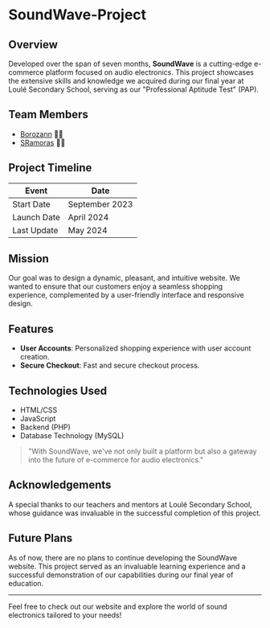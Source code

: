 # SoundWave-Project

## Overview
Developed over the span of seven months, **SoundWave** is a cutting-edge e-commerce platform focused on audio electronics. This project showcases the extensive skills and knowledge we acquired during our final year at Loulé Secondary School, serving as our "Professional Aptitude Test" (PAP).

## Team Members
- [Borozann](https://github.com/Borozann) 👨‍💻
- [SRamoras](https://github.com/SRamoras) 👩‍💻

## Project Timeline
| Event           | Date          |
|-----------------|---------------|
| Start Date      | September 2023|
| Launch Date     | April 2024    |
| Last Update     | May 2024      |

## Mission
Our goal was to design a dynamic, pleasant, and intuitive website. We wanted to ensure that our customers enjoy a seamless shopping experience, complemented by a user-friendly interface and responsive design.

## Features
- **User Accounts**: Personalized shopping experience with user account creation.
- **Secure Checkout**: Fast and secure checkout process.

## Technologies Used
- HTML/CSS
- JavaScript
- Backend (PHP)
- Database Technology (MySQL)

> "With SoundWave, we've not only built a platform but also a gateway into the future of e-commerce for audio electronics."

## Acknowledgements
A special thanks to our teachers and mentors at Loulé Secondary School, whose guidance was invaluable in the successful completion of this project.

## Future Plans
As of now, there are no plans to continue developing the SoundWave website. This project served as an invaluable learning experience and a successful demonstration of our capabilities during our final year of education.


---

Feel free to check out our website and explore the world of sound electronics tailored to your needs!

